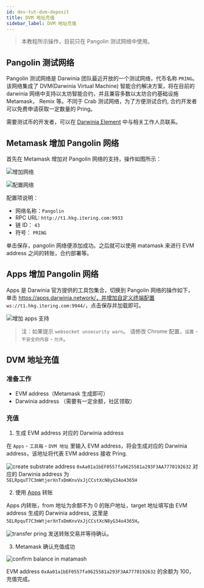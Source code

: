 ```yaml
---
id: dev-tut-dvm-deposit
title: DVM 地址充值
sidebar_label: DVM 地址充值
---
```


> 本教程所示操作，目前只在 Pangolin 测试网络中使用。

## Pangolin 测试网络

Pangolin 测试网络是 Darwinia 团队最近开放的一个测试网络，代币名称 `PRING`。该网络集成了 DVM(Darwinia Virtual Machine) 智能合约解决方案，将在目前的 darwinia 网络中支持以太坊智能合约，并且兼容多数以太坊合约基础设施 Metamask， Remix 等。不同于 Crab 测试网络，为了方便测试合约, 合约开发者可以免费申请获取一定数量的 Pring。

需要测试币的开发者，可以在 [Darwinia Element](https://app.element.io/?pk_vid=6961ca0f7c45f8bf16052310122d2437#/room/#darwinia:matrix.org) 中与相关工作人员联系。

## Metamask 增加 Pangolin 网络

首先在 Metamask 增加对 Pangolin 网络的支持，操作如图所示：

![增加网络](assets/wiki-tut-dvm-recharge-01.png)

![配置网络](assets/wiki-tut-dvm-recharge-02.png)

配置项说明：

- 网络名称：`Pangolin`
- RPC URL: `http://t1.hkg.itering.com:9933`
- 链 ID： `43`
- 符号： `PRING`

单击保存，pangolin 网络便添加成功。之后就可以使用 matamask 来进行 EVM address 之间的转账，合约部署等。

## Apps 增加 Pangolin 网络

Apps 是 Darwinia 官方提供的工具包集合，切换到 Pangolin 网络的操作如下， 单击 https://apps.darwinia.network/，并增加自定义终端配置
`ws://t1.hkg.itering.com:9944/`，点击保存并加载即可。

![增加 apps 支持](assets/wiki-tut-dvm-recharge-03.png)

> 注：如果提示 `websocket unsecurity warn`。 请修改 Chrome 配置，`设置` - `不安全的内容` - `允许`。

## DVM 地址充值

### 准备工作

- EVM address（Metamask 生成即可）
- Darwinia address （需要有一定余额，社区领取）

### 充值

1. 生成 EVM address 对应的 Darwinia address

在 `Apps` - `工具箱` - `DVM 地址` 里输入 EVM address，将会生成对应的 Darwinia address，该地址将代表 EVM address 接收 Pring.


![create substrate address](assets/wiki-tut-dvm-recharge-04.png)
`0xAa01a1bEF0557fa9625581a293F3AA7770192632` 对应的 Darwinia address 为 `5ELRpquT7C3mWtjerXnTxDmKnvVxJjCCstXcN8yG34o4365H`


2. 使用 [Apps](https://apps.darwinia.network/#/account) 转账

Apps 内转账，from 地址为余额不为 0 的账户地址，target 地址填写由 EVM address 生成的 Darwinia address, 这里是 `5ELRpquT7C3mWtjerXnTxDmKnvVxJjCCstXcN8yG34o4365H`。

![transfer pring](assets/wiki-tut-dvm-recharge-05.png) 发送转账交易并等待确认。


3. Metamask 确认充值成功

![confirm balance in matamash](assets/wiki-tut-dvm-recharge-06.png)

EVM address `0xAa01a1bEF0557fa9625581a293F3AA7770192632` 的余额为 100，充值完成。

